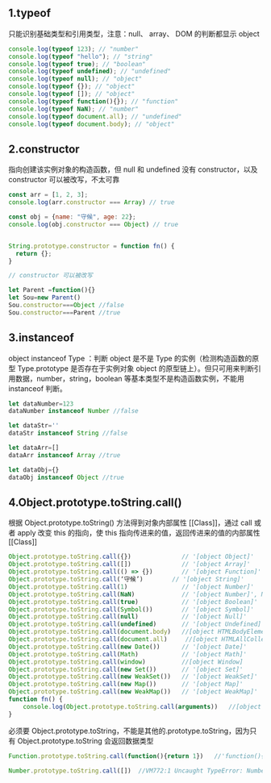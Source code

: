 ## 1.typeof

只能识别基础类型和引用类型，注意：null、 array、 DOM 的判断都显示 object
```javascript
console.log(typeof 123); // "number"
console.log(typeof "hello"); // "string"
console.log(typeof true); // "boolean"
console.log(typeof undefined); // "undefined"
console.log(typeof null); // "object"
console.log(typeof {}); // "object"
console.log(typeof []); // "object"
console.log(typeof function(){}); // "function"
console.log(typeof NaN); // "number"
console.log(typeof document.all); // "undefined"
console.log(typeof document.body); // "object"
```
## 2.constructor

指向创建该实例对象的构造函数，但 null 和 undefined 没有 constructor，以及 constructor 可以被改写，不太可靠
```javascript
const arr = [1, 2, 3];
console.log(arr.constructor === Array) // true

const obj = {name: "守候", age: 22};
console.log(obj.constructor === Object) // true


String.prototype.constructor = function fn() {
  return {};
}

// constructor 可以被改写

let Parent =function(){}
let Sou=new Parent()
Sou.constructor===Object //false
Sou.constructor===Parent //true
```
## 3.instanceof 

object instanceof Type ：判断 object 是不是 Type 的实例（检测构造函数的原型 Type.prototype 是否存在于实例对象 object 的原型链上）。但只可用来判断引用数据，number，string，boolean 等基本类型不是构造函数实例，不能用 instanceof 判断。
```javascript
let dataNumber=123
dataNumber instanceof Number //false

let dataStr=''
dataStr instanceof String //false

let dataArr=[]
dataArr instanceof Array //true

let dataObj={}
dataObj instanceof Object //true
```
## 4.Object.prototype.toString.call()

根据 Object.prototype.toString() 方法得到对象内部属性 [[Class]]，通过 call 或者 apply 改变 this 的指向，使 this 指向传进来的值，返回传进来的值的内部属性[[Class]]
```javascript
Object.prototype.toString.call({})              // '[object Object]'
Object.prototype.toString.call([])              // '[object Array]'
Object.prototype.toString.call(() => {})        // '[object Function]'
Object.prototype.toString.call(‘守候’)        // '[object String]'
Object.prototype.toString.call(1)               // '[object Number]'
Object.prototype.toString.call(NaN)             // '[object Number]', NaN 也是一种数字
Object.prototype.toString.call(true)            // '[object Boolean]'
Object.prototype.toString.call(Symbol())        // '[object Symbol]'
Object.prototype.toString.call(null)            // '[object Null]'
Object.prototype.toString.call(undefined)       // '[object Undefined]'
Object.prototype.toString.call(document.body)   //[object HTMLBodyElement]
Object.prototype.toString.call(document.all)     //[object HTMLAllCollection]
Object.prototype.toString.call(new Date())      // '[object Date]'
Object.prototype.toString.call(Math)            // '[object Math]'
Object.prototype.toString.call(window)          //[object Window]
Object.prototype.toString.call(new Set())       // '[object Set]'
Object.prototype.toString.call(new WeakSet())   // '[object WeakSet]'
Object.prototype.toString.call(new Map())       // '[object Map]'
Object.prototype.toString.call(new WeakMap())   // '[object WeakMap]'
function fn() {
    console.log(Object.prototype.toString.call(arguments))   //[object Arguments]
}
```
必须要 Object.prototype.toString，不能是其他的.prototype.toString，因为只有 Object.prototype.toString 会返回数据类型
```javascript
Function.prototype.toString.call(function(){return 1})   //'function(){return 1}'

Number.prototype.toString.call([])  //VM772:1 Uncaught TypeError: Number.prototype.toString requires that 'this' be a Number
```